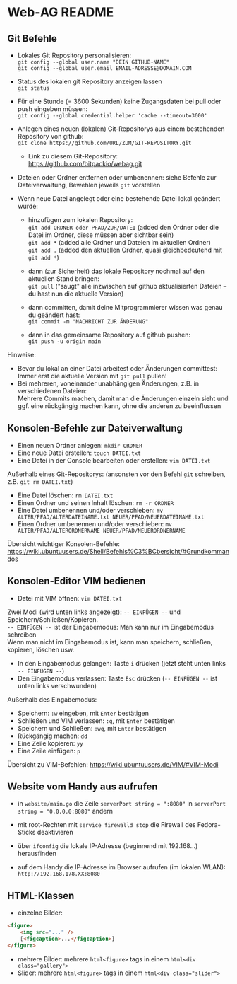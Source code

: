 Web-AG README
=============

Git Befehle
-----------

- Lokales Git Repository personalisieren:  
	`git config --global user.name "DEIN GITHUB-NAME"`  
	`git config --global user.email EMAIL-ADRESSE@DOMAIN.COM`

- Status des lokalen git Repository anzeigen lassen  
	`git status`

- Für eine Stunde (= 3600 Sekunden) keine Zugangsdaten bei pull oder push eingeben müssen:  
	`git config --global credential.helper 'cache --timeout=3600'`

- Anlegen eines neuen (lokalen) Git-Repositorys aus einem bestehenden Repository von github:  
	`git clone https://github.com/URL/ZUM/GIT-REPOSITORY.git`
	- Link zu diesem Git-Repository: https://github.com/bitpackio/webag.git

- Dateien oder Ordner entfernen oder umbenennen: siehe Befehle zur Dateiverwaltung, Bewehlen jeweils `git` vorstellen

- Wenn neue Datei angelegt oder eine bestehende Datei lokal geändert wurde:
	- hinzufügen zum lokalen Repository:  
	`git add ORDNER oder PFAD/ZUR/DATEI` (added den Ordner oder die Datei im Ordner, diese müssen aber sichtbar sein)  
	`git add *` (added alle Ordner und Dateien im aktuellen Ordner)  
	`git add .` (added den aktuellen Ordner, quasi gleichbedeutend mit `git add *`)

	- dann (zur Sicherheit) das lokale Repository nochmal auf den aktuellen Stand bringen:  
	`git pull` ("saugt" alle inzwischen auf github aktualisierten Dateien – du hast nun die aktuelle Version)

	- dann committen, damit deine Mitprogrammierer wissen was genau du geändert hast:  
	`git commit -m "NACHRICHT ZUR ÄNDERUNG"`

	- dann in das gemeinsame Repository auf github pushen:  
	`git push -u origin main`

Hinweise:
- Bevor du lokal an einer Datei arbeitest oder Änderungen committest: Immer erst die aktuelle Version mit `git pull` pullen!
- Bei mehreren, voneinander unabhängigen Änderungen, z.B. in verschiedenen Dateien:  
	Mehrere Commits machen, damit man die Änderungen einzeln sieht und ggf. eine rückgängig machen kann, ohne die anderen zu beeinflussen


Konsolen-Befehle zur Dateiverwaltung
------------------------------------

- Einen neuen Ordner anlegen: `mkdir ORDNER`
- Eine neue Datei erstellen: `touch DATEI.txt`
- Eine Datei in der Console bearbeiten oder erstellen: `vim DATEI.txt`

Außerhalb eines Git-Repositorys: (ansonsten vor den Befehl `git` schreiben, z.B. `git rm DATEI.txt`)
- Eine Datei löschen: `rm DATEI.txt`
- Einen Ordner und seinen Inhalt löschen: `rm -r ORDNER`
- Eine Datei umbenennen und/oder verschieben: `mv ALTER/PFAD/ALTERDATEINAME.txt NEUER/PFAD/NEUERDATEINAME.txt`
- Einen Ordner umbenennen und/oder verschieben: `mv ALTER/PFAD/ALTERORDNERNAME NEUER/PFAD/NEUERORDNERNAME`

Übersicht wichtiger Konsolen-Befehle: https://wiki.ubuntuusers.de/Shell/Befehls%C3%BCbersicht/#Grundkommandos


Konsolen-Editor VIM bedienen
----------------------------

- Datei mit VIM öffnen: `vim DATEI.txt`

Zwei Modi (wird unten links angezeigt): `-- EINFÜGEN --` und Speichern/Schließen/Kopieren.  
`-- EINFÜGEN --` ist der Eingabemodus: Man kann nur im Eingabemodus schreiben  
Wenn man nicht im Eingabemodus ist, kann man speichern, schließen, kopieren, löschen usw.

- In den Eingabemodus gelangen: Taste `i` drücken (jetzt steht unten links `-- EINFÜGEN --`)
- Den Eingabemodus verlassen: Taste `Esc` drücken (`-- EINFÜGEN --` ist unten links verschwunden)

Außerhalb des Eingabemodus:
- Speichern: `:w` eingeben, mit `Enter` bestätigen
- Schließen und VIM verlassen: `:q`, mit `Enter` bestätigen
- Speichern und Schließen: `:wq`, mit `Enter` bestätigen
- Rückgängig machen: `dd`
- Eine Zeile kopieren: `yy`
- Eine Zeile einfügen: `p`

Übersicht zu VIM-Befehlen: https://wiki.ubuntuusers.de/VIM/#VIM-Modi


Website vom Handy aus aufrufen
------------------------------

- in `website/main.go` die Zeile `serverPort string = ":8080"` in `serverPort string = "0.0.0.0:8080"` ändern

- mit root-Rechten mit `service firewalld stop` die Firewall des Fedora-Sticks deaktivieren

- über `ifconfig` die lokale IP-Adresse (beginnend mit 192.168...) herausfinden

- auf dem Handy die IP-Adresse im Browser aufrufen (im lokalen WLAN): `http://192.168.178.XX:8080`


HTML-Klassen
------------

- einzelne Bilder:
```html
<figure>
	<img src="..." />
	[<figcaption>...</figcaption>]
</figure>
```
- mehrere Bilder: mehrere `html<figure>` tags in einem `html<div class="gallery">`
- Slider: mehrere `html<figure>` tags in einem `html<div class="slider">` 
